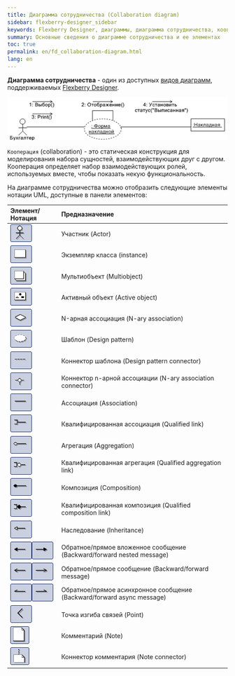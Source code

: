 ```yaml
---
title: Диаграмма сотрудничества (Collaboration diagram) 
sidebar: flexberry-designer_sidebar
keywords: Flexberry Designer, диаграммы, диаграмма сотрудничества, кооперация
summary: Основные сведения о диаграмме сотрудничества и ее элементах
toc: true
permalink: en/fd_collaboration-diagram.html
lang: en
---
```


**Диаграмма сотрудничества** - один из доступных [видов диаграмм](fd_editing-diagram.html), поддерживаемых [Flexberry Designer](fd_landing_page.html).  

![](/images/pages/products/flexberry-designer/diagram/collaboration-diagram.png)

`Кооперация` (collaboration) - это статическая конструкция для моделирования набора сущностей, взаимодействующих друг с другом. Кооперация определяет набор взаимодействующих ролей, используемых вместе, чтобы показать некую функциональность. 

На диаграмме сотрудничества можно отобразить следующие элементы нотации UML, доступные в панели элементов: 

Элемент/Нотация | Предназначение
:-----------------------------------------------------------------------|:-----------------------------
![](/images/pages/products/flexberry-designer/diagram/actor.jpg) | Участник (Actor)
![](/images/pages/products/flexberry-designer/diagram/instance.jpg) | Экземпляр класса (instance)
![](/images/pages/products/flexberry-designer/diagram/multiobject.jpg) | Мультиобъект (Multiobject)
![](/images/pages/products/flexberry-designer/diagram/activeobject.jpg) | Активный объект (Active object)
![](/images/pages/products/flexberry-designer/diagram/naryassoc.jpg) | N-арная ассоциация (N-ary association)
![](/images/pages/products/flexberry-designer/diagram/designpatt.jpg) | Шаблон (Design pattern)
![](/images/pages/products/flexberry-designer/diagram/designpattconn.jpg) | Коннектор шаблона (Design pattern connector)
![](/images/pages/products/flexberry-designer/diagram/naryconn.jpg) | Коннектор n-арной ассоциации (N-ary association connector)
![](/images/pages/products/flexberry-designer/diagram/assoc.jpg) | Ассоциация (Association)
![](/images/pages/products/flexberry-designer/diagram/qlink.jpg) | Квалифицированная ассоциация (Qualified link)
![](/images/pages/products/flexberry-designer/diagram/aggregation.jpg) | Агрегация (Aggregation)
![](/images/pages/products/flexberry-designer/diagram/qaggregation.jpg) | Квалифицированная агрегация (Qualified aggregation link)
![](/images/pages/products/flexberry-designer/diagram/composition.jpg) | Композиция (Composition)
![](/images/pages/products/flexberry-designer/diagram/qcomposition.jpg) | Квалифицированная композиция (Qualified composition link)
![](/images/pages/products/flexberry-designer/diagram/inheritance.jpg) | Наследование (Inheritance)
![](/images/pages/products/flexberry-designer/diagram/bwdnestedmsg.jpg)![](/images/pages/products/flexberry-designer/diagram/fwdnestedmsg.jpg) | Обратное/прямое вложенное сообщение (Backward/forward nested message)
![](/images/pages/products/flexberry-designer/diagram/bwdmessage.jpg)![](/images/pages/products/flexberry-designer/diagram/fwdmessage.jpg) | Обратное/прямое сообщение (Backward/forward message)
![](/images/pages/products/flexberry-designer/diagram/bwdasyncmsg.jpg)![](/images/pages/products/flexberry-designer/diagram/fwdasyncmsg.jpg) | Обратное/прямое асинхронное сообщение (Backward/forward async message)
![](/images/pages/products/flexberry-designer/diagram/corner.jpg) | Точка изгиба связей (Point)
![](/images/pages/products/flexberry-designer/diagram/note.jpg) | Комментарий (Note)
![](/images/pages/products/flexberry-designer/diagram/noteconn.jpg) | Коннектор комментария (Note connector)
